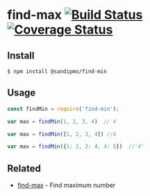 # find-max [![Build Status](https://api.travis-ci.com/smondal/find-max.svg?branch=master)](https://travis-ci.com/smondal/find-max) [![Coverage Status](https://coveralls.io/repos/github/smondal/find-max/badge.svg?branch=master)](https://coveralls.io/github/smondal/find-max?branch=master)


## Install

```
$ npm install @sandipmo/find-min
```


## Usage

```js
const findMin = require('find-min');

var max = findMin(1, 2, 3, 4)  // 4

var max = findMin([1, 2, 3, 4]) //4

var max = findMin({1: 2, 2: 4, 4: 5})  //'4'
```


## Related

- [find-max](https://github.com/smondal/find-max) - Find maximum number

